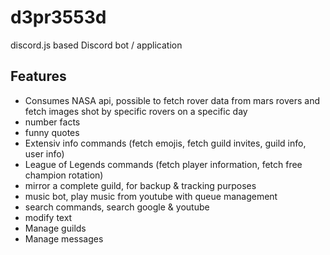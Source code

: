 # d3pr3553d

discord.js based Discord bot / application

## Features

* Consumes NASA api, possible to fetch rover data from mars rovers and fetch images shot by specific rovers on a specific day
* number facts
* funny quotes
* Extensiv info commands (fetch emojis, fetch guild invites, guild info, user info)
* League of Legends commands (fetch player information, fetch free champion rotation)
* mirror a complete guild, for backup & tracking purposes
* music bot, play music from youtube with queue management
* search commands, search google & youtube
* modify text
* Manage guilds
* Manage messages

